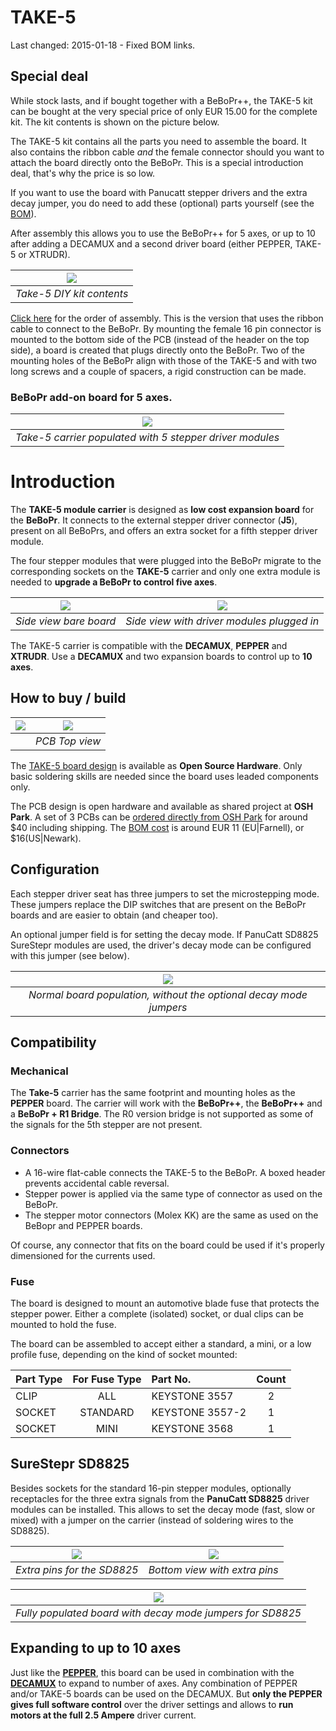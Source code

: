 
TAKE-5
======

Last changed: 2015-01-18 - Fixed BOM links.

## Special deal

While stock lasts, and if bought together with a BeBoPr++, the TAKE-5 kit can be bought at the very special price of only EUR 15.00 for the complete kit. The kit contents is shown on the picture below.

The TAKE-5 kit contains all the parts you need to assemble the board. It also contains the ribbon cable _and_ the female connector should you want to attach the board directly onto the BeBoPr. This is a special introduction deal, that's why the price is so low.

If you want to use the board with Panucatt stepper drivers and the extra decay jumper, you do need to add these (optional) parts yourself (see the [BOM](https://github.com/modmaker/TAKE-5/blob/master/pcb/TAKE-5_BOM.ods)).

After assembly this allows you to use the BeBoPr++ for 5 axes, or up to 10 after adding a DECAMUX and a second driver board (either PEPPER, TAKE-5 or XTRUDR).

|![](http://imagizer.imageshack.us/v2/640x480q90/673/pXguZY.jpg)|
|:-:|
|*Take-5 DIY kit contents*|

[Click here](http://imageshack.com/a/img907/6414/52fuZa.gif) for the order of assembly. This is the version that uses the ribbon cable to connect to the BeBoPr. By mounting the female 16 pin connector is mounted to the bottom side of the PCB (instead of the header on the top side), a board is created that plugs directly onto the BeBoPr. Two of the mounting holes of the BeBoPr align with those of the TAKE-5 and with two long screws and a couple of spacers, a rigid construction can be made. 

### **BeBoPr add-on board for 5 axes.**

|![](http://imagizer.imageshack.us/v2/640x480q90/538/Bi6xLJ.jpg)|
|:-:|
|*Take-5 carrier populated with 5 stepper driver modules*|


# Introduction

The **TAKE-5 module carrier** is designed as **low cost expansion board** for the **BeBoPr**. It connects to the external stepper driver connector (**J5**), present on all BeBoPrs, and offers an extra socket for a fifth stepper driver module.

The four stepper modules that were plugged into the BeBoPr migrate to the corresponding sockets on the **TAKE-5** carrier and only one extra module is needed to **upgrade a BeBoPr to control five axes**.

|![](http://imagizer.imageshack.us/v2/320x480q90/908/uwIyx3.jpg)|![](http://imagizer.imageshack.us/v2/320x480q90/661/DefH18.jpg)|
|:-:|:-:|
|*Side view bare board*|*Side view with driver modules plugged in*|

The TAKE-5 carrier is compatible with the **DECAMUX**, **PEPPER** and **XTRUDR**. Use a **DECAMUX** and two expansion boards to control up to **10 axes**.


## How to buy / build

|![](http://www.oshwa.org/wp-content/uploads/2014/03/oshw-logo-100-px.png)|![](http://imagizer.imageshack.us/v2/480x360q90/537/U1XOKa.png)|
|:-:|:-:|
||*PCB Top view*|

The [TAKE-5 board design](https://github.com/modmaker/TAKE-5/blob/master/pcb/TAKE-5_schematics.pdf) is available as **Open Source Hardware**. Only basic soldering skills are needed since the board uses leaded components only.

The PCB design is open hardware and available as shared project at **OSH Park**. A set of 3 PCBs can be [ordered directly from OSH Park](https://oshpark.com/shared_projects/5rlN100P) for around $40 including shipping. The [BOM cost](https://github.com/modmaker/TAKE-5/blob/master/pcb/TAKE-5_BOM.ods) is around EUR 11 (EU|Farnell), or $16(US|Newark).

## Configuration

Each stepper driver seat has three jumpers to set the microstepping mode. These jumpers replace the DIP switches that are present on the BeBoPr boards and are easier to obtain (and cheaper too).

An optional jumper field is for setting the decay mode. If PanuCatt SD8825 SureStepr modules are used, the driver's decay mode can be configured with this jumper (see below).

|![](http://imagizer.imageshack.us/v2/640x480q90/674/Rl3ZNS.jpg)|
|:-:|
|*Normal board population, without the optional decay mode jumpers*|

## Compatibility

### Mechanical

The **Take-5** carrier has the same footprint and mounting holes as the **PEPPER** board. The carrier will work with the **BeBoPr++**, the **BeBoPr++** and a **BeBoPr + R1 Bridge**. The R0 version bridge is not supported as some of the signals for the 5th stepper are not present.

### Connectors

- A 16-wire flat-cable connects the TAKE-5 to the BeBoPr. A boxed header prevents accidental cable reversal.
- Stepper power is applied via the same type of connector as used on the BeBoPr.
- The stepper motor connectors (Molex KK) are the same as used on the BeBopr and PEPPER boards.

Of course, any connector that fits on the board could be used if it's properly dimensioned for the currents used.

### Fuse

The board is designed to mount an automotive blade fuse that protects the stepper power. Either a complete (isolated) socket, or dual clips can be mounted to hold the fuse.

The board can be assembled to accept either a standard, a mini, or a low profile fuse, depending on the kind of socket mounted:


| Part Type | For Fuse Type | Part No.        | Count |
|:----------|:-------------:|:----------------|:-----:|
| CLIP      | ALL           | KEYSTONE 3557   |   2   |
| SOCKET    | STANDARD      | KEYSTONE 3557-2 |   1   |
| SOCKET    | MINI          | KEYSTONE 3568   |   1   |

## SureStepr SD8825

Besides sockets for the standard 16-pin stepper modules, optionally receptacles for the three extra signals from the **PanuCatt SD8825** driver modules can be installed. This allows to set the decay mode (fast, slow or mixed) with a jumper on the carrier (instead of soldering wires to the SD8825).

|![](http://imagizer.imageshack.us/v2/320x240q90/674/8UVIwY.jpg	)|![](http://imagizer.imageshack.us/v2/320x240q90/673/IAYnDh.jpg)|
|:-:|:-:|
| *Extra pins for the SD8825*| *Bottom view with extra pins* |

|![](http://imagizer.imageshack.us/v2/640x480q90/911/ueRcPR.jpg)|
|:-:|
|*Fully populated board with decay mode jumpers for SD8825*|


## Expanding to up to 10 axes

Just like the [**PEPPER**](https://github.com/modmaker/BeBoPr-plus-plus/wiki/PEPPER-Intro), this board can be used in combination with the [**DECAMUX**](https://github.com/modmaker/DECAMUX) to expand to number of axes. Any combination of PEPPER and/or TAKE-5 boards can be used on the DECAMUX. But **only the PEPPER gives full software control** over the driver settings and allows to **run motors at the full 2.5 Ampere** driver current.
